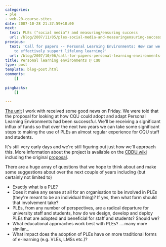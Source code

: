 ```yaml
---
categories:
- ple
- web-20-course-sites
date: 2007-10-28 21:37:59+10:00
next:
  text: PLEs ("social media") and measuring/ensuring success
  url: /blog/2007/11/05/ples-social-media-and-measuringensuring-success/
previous:
  text: 'Call for papers -- Personal Learning Environments: How can we harness ICTs
    to effectively support lifelong learning?'
  url: /blog/2007/10/06/call-for-papers-personal-learning-environments-how-can-we-harness-icts-to-effectively-support-lifelong-learning/
title: Personal learning environments @ CQU
type: post
template: blog-post.html
comments:
    []
    
pingbacks:
    []
    
---
```

[The unit](http://cddu.cqu.edu.au/) I work with received some good news on Friday. We were told that the proposal for looking at how CQU could adopt and adapt Personal Learning Environments had been successful. We'll be receiving a significant influx of funds so that over the next two years we can take some significant steps to making the use of PLEs an almost regular experience for CQU staff and students.

It's still very early days and we're still figuring out just how we'll approach this. More information about the project is available on the [CDDU wiki](http://cddu.cqu.edu.au/index.php/Personal_Learning_Environments_%40_CQU) including the original [proposal](http://cddu.cqu.edu.au/index.php/PLE_Proposal).

There are a huge array of questions that we hope to think about and make some suggestions about over the next couple of years including (but certainly not limited to)

- Exactly what is a PLE?
- Does it make any sense at all for an organisation to be involved in PLEs (they're meant to be an individual thing)? If yes, then what form should that involvement take?
- PLEs, from any number of perspectives, are a radical departure for university staff and students, how do we design, develop and deploy PLEs that are adopted and beneficial for staff and students? Should we?
- What educational approaches work best with PLEs? ....many more similar...
- What impact does the adoption of PLEs have on more traditional forms of e-learning (e.g. VLEs, LMSs etc.)?